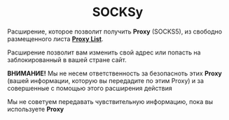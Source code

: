 <h1 align="center">SOCKSy</h1> 
<p>Расширение, которое позволит получить <b>Proxy</b> (SOCKS5), из свободно размещенного листа <b><a href="https://github.com/jetkai/proxy-list">Proxy List</a></b>.</p>
<p>Расширение позволит вам изменить свой адрес или попасть на заблокированный в вашей стране сайт.</p>
<p><b>ВНИМАНИЕ!</b> Мы не несем ответственность за безопасноть этих <b>Proxy</b> (вашей информации, которую вы передадите по этим Proxy) и за совершенные с помощью этого расширения действия</p>
<p>Мы не советуем передавать чувствительную информацию, пока вы используете <b>Proxy</b></p>
